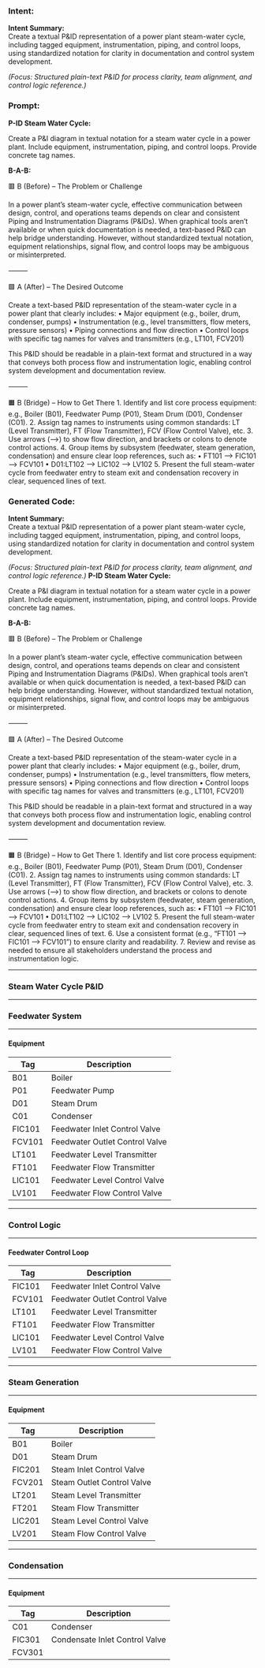 ### Intent:
**Intent Summary:**  
Create a textual P&ID representation of a power plant steam-water cycle, including tagged equipment, instrumentation, piping, and control loops, using standardized notation for clarity in documentation and control system development.  

*(Focus: Structured plain-text P&ID for process clarity, team alignment, and control logic reference.)*

### Prompt:
**P-ID Steam Water Cycle:**

Create a P&I diagram in textual notation for a steam water cycle in a power plant. Include equipment, instrumentation, piping, and control loops. Provide concrete tag names.


**B-A-B:**

🟥 B (Before) – The Problem or Challenge

In a power plant’s steam-water cycle, effective communication between design, control, and operations teams depends on clear and consistent Piping and Instrumentation Diagrams (P&IDs). When graphical tools aren’t available or when quick documentation is needed, a text-based P&ID can help bridge understanding. However, without standardized textual notation, equipment relationships, signal flow, and control loops may be ambiguous or misinterpreted.

⸻

🟩 A (After) – The Desired Outcome

Create a text-based P&ID representation of the steam-water cycle in a power plant that clearly includes:
	•	Major equipment (e.g., boiler, drum, condenser, pumps)
	•	Instrumentation (e.g., level transmitters, flow meters, pressure sensors)
	•	Piping connections and flow direction
	•	Control loops with specific tag names for valves and transmitters (e.g., LT101, FCV201)

This P&ID should be readable in a plain-text format and structured in a way that conveys both process flow and instrumentation logic, enabling control system development and documentation review.

⸻

🟧 B (Bridge) – How to Get There
	1.	Identify and list core process equipment: e.g., Boiler (B01), Feedwater Pump (P01), Steam Drum (D01), Condenser (C01).
	2.	Assign tag names to instruments using common standards: LT (Level Transmitter), FT (Flow Transmitter), FCV (Flow Control Valve), etc.
	3.	Use arrows (-->) to show flow direction, and brackets or colons to denote control actions.
	4.	Group items by subsystem (feedwater, steam generation, condensation) and ensure clear loop references, such as:
	•	FT101 --> FIC101 --> FCV101
	•	D01:LT102 --> LIC102 --> LV102
	5.	Present the full steam-water cycle from feedwater entry to steam exit and condensation recovery in clear, sequenced lines of text.

### Generated Code:
**Intent Summary:**  
Create a textual P&ID representation of a power plant steam-water cycle, including tagged equipment, instrumentation, piping, and control loops, using standardized notation for clarity in documentation and control system development.  

*(Focus: Structured plain-text P&ID for process clarity, team alignment, and control logic reference.)*
**P-ID Steam Water Cycle:**

Create a P&I diagram in textual notation for a steam water cycle in a power plant. Include equipment, instrumentation, piping, and control loops. Provide concrete tag names.


**B-A-B:**

🟥 B (Before) – The Problem or Challenge

In a power plant’s steam-water cycle, effective communication between design, control, and operations teams depends on clear and consistent Piping and Instrumentation Diagrams (P&IDs). When graphical tools aren’t available or when quick documentation is needed, a text-based P&ID can help bridge understanding. However, without standardized textual notation, equipment relationships, signal flow, and control loops may be ambiguous or misinterpreted.

⸻

🟩 A (After) – The Desired Outcome

Create a text-based P&ID representation of the steam-water cycle in a power plant that clearly includes:
	•	Major equipment (e.g., boiler, drum, condenser, pumps)
	•	Instrumentation (e.g., level transmitters, flow meters, pressure sensors)
	•	Piping connections and flow direction
	•	Control loops with specific tag names for valves and transmitters (e.g., LT101, FCV201)

This P&ID should be readable in a plain-text format and structured in a way that conveys both process flow and instrumentation logic, enabling control system development and documentation review.

⸻

🟧 B (Bridge) – How to Get There
	1.	Identify and list core process equipment: e.g., Boiler (B01), Feedwater Pump (P01), Steam Drum (D01), Condenser (C01).
	2.	Assign tag names to instruments using common standards: LT (Level Transmitter), FT (Flow Transmitter), FCV (Flow Control Valve), etc.
	3.	Use arrows (-->) to show flow direction, and brackets or colons to denote control actions.
	4.	Group items by subsystem (feedwater, steam generation, condensation) and ensure clear loop references, such as:
	•	FT101 --> FIC101 --> FCV101
	•	D01:LT102 --> LIC102 --> LV102
	5.	Present the full steam-water cycle from feedwater entry to steam exit and condensation recovery in clear, sequenced lines of text.
	6.	Use a consistent format (e.g., “FT101 --> FIC101 --> FCV101”) to ensure clarity and readability.
	7.	Review and revise as needed to ensure all stakeholders understand the process and instrumentation logic.

---

### Steam Water Cycle P&ID

---

### Feedwater System

---

#### Equipment

| Tag | Description |
| --- | --- |
| B01 | Boiler |
| P01 | Feedwater Pump |
| D01 | Steam Drum |
| C01 | Condenser |
| FIC101 | Feedwater Inlet Control Valve |
| FCV101 | Feedwater Outlet Control Valve |
| LT101 | Feedwater Level Transmitter |
| FT101 | Feedwater Flow Transmitter |
| LIC101 | Feedwater Level Control Valve |
| LV101 | Feedwater Flow Control Valve |

---

### Control Logic

---

#### Feedwater Control Loop

| Tag | Description |
| --- | --- |
| FIC101 | Feedwater Inlet Control Valve |
| FCV101 | Feedwater Outlet Control Valve |
| LT101 | Feedwater Level Transmitter |
| FT101 | Feedwater Flow Transmitter |
| LIC101 | Feedwater Level Control Valve |
| LV101 | Feedwater Flow Control Valve |

---

### Steam Generation

---

#### Equipment

| Tag | Description |
| --- | --- |
| B01 | Boiler |
| D01 | Steam Drum |
| FIC201 | Steam Inlet Control Valve |
| FCV201 | Steam Outlet Control Valve |
| LT201 | Steam Level Transmitter |
| FT201 | Steam Flow Transmitter |
| LIC201 | Steam Level Control Valve |
| LV201 | Steam Flow Control Valve |

---

### Condensation

---

#### Equipment

| Tag | Description |
| --- | --- |
| C01 | Condenser |
| FIC301 | Condensate Inlet Control Valve |
| FCV301 |
